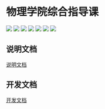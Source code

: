 # 物理学院综合指导课

![](https://img.shields.io/badge/Django-v3.1-brightgreen.svg?style=plastic)
![](https://img.shields.io/badge/platform-linux-lightgrey.svg?style=plastic)
![](https://img.shields.io/badge/language-Python-blue.svg?style=plastic)
![](https://visitor-badge.glitch.me/badge?page_id=http://github.com/RainshawGao/MeetPlan)
![](https://img.shields.io/badge/license-GPL_v3-000000.svg?style=plastic)
[![](https://img.shields.io/badge/github-@RainshawGao-red.svg?style=plastic)](http://github.com/RainshawGao)
[![](https://img.shields.io/badge/Email-rxg-red.svg?style=plastic)](mailto:rxg@live.com)

## 说明文档
[说明文档](https://wiki.pkuphy.cn/zh/server/meetplan)

## 开发文档
[开发文档](https://wiki.pkuphy.cn/zh/server/meetplan/develop)



